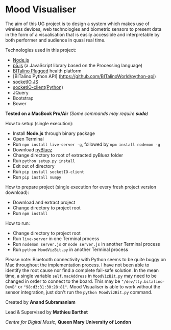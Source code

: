 # Mood Visualiser

The aim of this UG project is to design a system which makes use of wireless devices, web technologies and biometric sensors to present data in the form of a visualisation that is easily accessible and interpretable by both performer and audience in quasi real time.

Technologies used in this project:
- [Node.js](https://nodejs.org/en/)
- [p5.js](http://p5js.org/) (a JavaScript library based on the Processing language)
- [BITalino Plugged](http://www.bitalino.com/index.php/plugged-kit) health platform
- [BITalino Python API] (https://github.com/BITalinoWorld/python-api)
- [socketIO JS](http://socket.io)
- [socketIO-client(Python)](https://github.com/invisibleroads/socketIO-client)
- JQuery
- Bootstrap
- Bower


**Tested on a MacBook Pro/Air**
*(Some commands may require **sudo**)*


How to setup (single execution):
- Install **Node.js** through binary package
- Open Terminal
- Run `npm install live-server -g`, followed by `npm install nodemon -g`
- Download [pyBluez](https://github.com/karulis/pybluez)
- Change directory to root of extracted pyBluez folder
- Run `python setup.py install`
- Exit out of directory
- Run `pip install socketIO-client`
- Run `pip install numpy`

How to prepare project (single execution for every fresh project version download):
- Download and extract project
- Change directory to project root
- Run `npm install`


How to run:
- Change directory to project root
- Run `live-server` in one Terminal process
- Run `nodemon server.js` or `node server.js` in another Terminal process
- Run `python MoodVizBit.py` in another Terminal process

Please note: Bluetooth connectivity with Python seems to be quite buggy on Mac throughout the implementation process. I have not been able to identify the root cause nor find a complete fail-safe solution. In the mean time, a single variable `self.macAddress` in `MoodVizBit.py` may need to be changed in order to connect to the board. This may be `"/dev/tty.bitalino-DevB"` or `"98:d3:31:30:28:81"`. Mood Visualiser is able to work without the sensor integration, just don't run the `python MoodVizBit.py` command.

Created by **Anand Subramaniam**

Lead & Supervised by **Mathieu Barthet**

*Centre for Digital Music,* **Queen Mary University of London**

